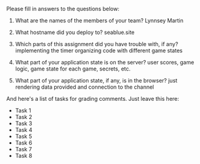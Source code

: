 Please fill in answers to the questions below:

1. What are the names of the members of your team?
   Lynnsey Martin

2. What hostname did you deploy to?
   seablue.site

3. Which parts of this assignment did you have trouble with, if any?
   implementing the timer
   organizing code with different game states

4. What part of your application state is on the server?
   user scores, game logic, game state for each game, secrets, etc.

5. What part of your application state, if any, is in the browser?
   just rendering data provided and connection to the channel

And here's a list of tasks for grading comments. Just leave this here:

- Task 1
- Task 2
- Task 3
- Task 4
- Task 5
- Task 6
- Task 7
- Task 8
